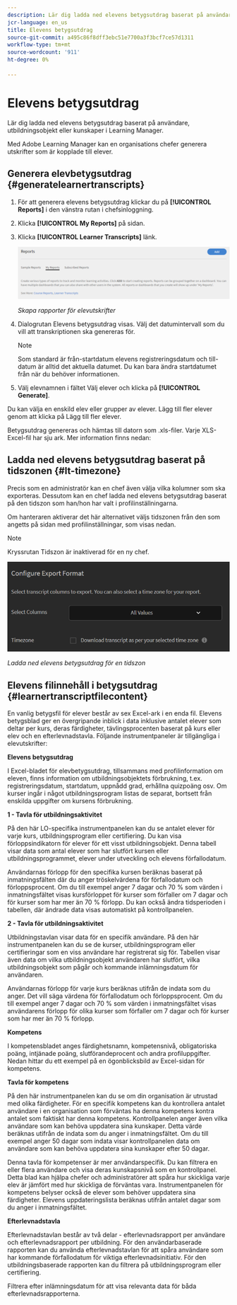 ```yaml
---
description: Lär dig ladda ned elevens betygsutdrag baserat på användare, utbildningsobjekt eller kunskaper i Learning Manager.
jcr-language: en_us
title: Elevens betygsutdrag
source-git-commit: a495c86f8dff3ebc51e7700a3f3bcf7ce57d1311
workflow-type: tm+mt
source-wordcount: '911'
ht-degree: 0%

---
```




# Elevens betygsutdrag

Lär dig ladda ned elevens betygsutdrag baserat på användare, utbildningsobjekt eller kunskaper i Learning Manager.

Med Adobe Learning Manager kan en organisations chefer generera utskrifter som är kopplade till elever.

## Generera elevbetygsutdrag {#generatelearnertranscripts}

1. För att generera elevens betygsutdrag klickar du på **[!UICONTROL Reports]** i den vänstra rutan i chefsinloggning.
1. Klicka **[!UICONTROL My Reports]** på sidan.
1. Klicka **[!UICONTROL Learner Transcripts]** länk.

   ![](assets/learner-transcripts.png)

   *Skapa rapporter för elevutskrifter*

1. Dialogrutan Elevens betygsutdrag visas. Välj det datumintervall som du vill att transkriptionen ska genereras för.

   >[!NOTE]
   >
   >Som standard är från-startdatum elevens registreringsdatum och till-datum är alltid det aktuella datumet. Du kan bara ändra startdatumet från när du behöver informationen.

1. Välj elevnamnen i fältet Välj elever och klicka på **[!UICONTROL Generate]**.

Du kan välja en enskild elev eller grupper av elever. Lägg till fler elever genom att klicka på Lägg till fler elever.

Betygsutdrag genereras och hämtas till datorn som .xls-filer. Varje XLS-Excel-fil har sju ark. Mer information finns nedan:

## Ladda ned elevens betygsutdrag baserat på tidszonen {#lt-timezone}

Precis som en administratör kan en chef även välja vilka kolumner som ska exporteras. Dessutom kan en chef ladda ned elevens betygsutdrag baserat på den tidszon som han/hon har valt i profilinställningarna.

Om hanteraren aktiverar det här alternativet väljs tidszonen från den som angetts på sidan med profilinställningar, som visas nedan.

>[!NOTE]
>
>Kryssrutan Tidszon är inaktiverad för en ny chef.

![](assets/image030.png)

*Ladda ned elevens betygsutdrag för en tidszon*

## Elevens filinnehåll i betygsutdrag {#learnertranscriptfilecontent}

En vanlig betygsfil för elever består av sex Excel-ark i en enda fil. Elevens betygsblad ger en övergripande inblick i data inklusive antalet elever som deltar per kurs, deras färdigheter, tävlingsprocenten baserat på kurs eller elev och en efterlevnadstavla. Följande instrumentpaneler är tillgängliga i elevutskrifter:

**Elevens betygsutdrag**

I Excel-bladet för elevbetygsutdrag, tillsammans med profilinformation om eleven, finns information om utbildningsobjektets förbrukning, t.ex. registreringsdatum, startdatum, uppnådd grad, erhållna quizpoäng osv. Om kurser ingår i något utbildningsprogram listas de separat, bortsett från enskilda uppgifter om kursens förbrukning.

**1 - Tavla för utbildningsaktivitet**

På den här LO-specifika instrumentpanelen kan du se antalet elever för varje kurs, utbildningsprogram eller certifiering. Du kan visa förloppsindikatorn för elever för ett visst utbildningsobjekt. Denna tabell visar data som antal elever som har slutfört kursen eller utbildningsprogrammet, elever under utveckling och elevens förfallodatum.

Användarnas förlopp för den specifika kursen beräknas baserat på inmatningsfälten där du anger tröskelvärdena för förfallodatum och förloppsprocent. Om du till exempel anger 7 dagar och 70 % som värden i inmatningsfältet visas kursförloppet för kurser som förfaller om 7 dagar och för kurser som har mer än 70 % förlopp. Du kan också ändra tidsperioden i tabellen, där ändrade data visas automatiskt på kontrollpanelen.

**2 - Tavla för utbildningsaktivitet**

Utbildningstavlan visar data för en specifik användare. På den här instrumentpanelen kan du se de kurser, utbildningsprogram eller certifieringar som en viss användare har registrerat sig för. Tabellen visar även data om vilka utbildningsobjekt användaren har slutfört, vilka utbildningsobjekt som pågår och kommande inlämningsdatum för användaren.

Användarnas förlopp för varje kurs beräknas utifrån de indata som du anger. Det vill säga värdena för förfallodatum och förloppsprocent. Om du till exempel anger 7 dagar och 70 % som värden i inmatningsfältet visas användarens förlopp för olika kurser som förfaller om 7 dagar och för kurser som har mer än 70 % förlopp.

**Kompetens**

I kompetensbladet anges färdighetsnamn, kompetensnivå, obligatoriska poäng, intjänade poäng, slutförandeprocent och andra profiluppgifter. Nedan hittar du ett exempel på en ögonblicksbild av Excel-sidan för kompetens.

**Tavla för kompetens**

På den här instrumentpanelen kan du se om din organisation är utrustad med olika färdigheter. För en specifik kompetens kan du kontrollera antalet användare i en organisation som förväntas ha denna kompetens kontra antalet som faktiskt har denna kompetens. Kontrollpanelen anger även vilka användare som kan behöva uppdatera sina kunskaper. Detta värde beräknas utifrån de indata som du anger i inmatningsfältet. Om du till exempel anger 50 dagar som indata visar kontrollpanelen data om användare som kan behöva uppdatera sina kunskaper efter 50 dagar.

Denna tavla för kompetenser är mer användarspecifik. Du kan filtrera en eller flera användare och visa deras kunskapsnivå som en kontrollpanel. Detta blad kan hjälpa chefer och administratörer att spåra hur skickliga varje elev är jämfört med hur skickliga de förväntas vara. Instrumentpanelen för kompetens belyser också de elever som behöver uppdatera sina färdigheter. Elevens uppdateringslista beräknas utifrån antalet dagar som du anger i inmatningsfältet.

**Efterlevnadstavla**

Efterlevnadstavlan består av två delar - efterlevnadsrapport per användare och efterlevnadsrapport per utbildning. För den användarbaserade rapporten kan du använda efterlevnadstavlan för att spåra användare som har kommande förfallodatum för viktiga efterlevnadsinitiativ. För den utbildningsbaserade rapporten kan du filtrera på utbildningsprogram eller certifiering.

Filtrera efter inlämningsdatum för att visa relevanta data för båda efterlevnadsrapporterna.
